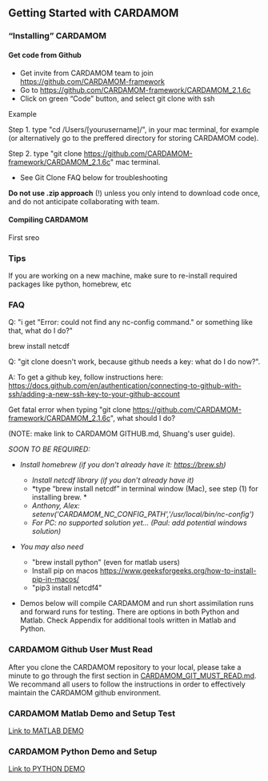 ## Getting Started with CARDAMOM <a name="-getting-started"/>

### “Installing” CARDAMOM <a name="-installing--cardamom"/>

#### Get code from Github
+ Get invite from CARDAMOM team to join https://github.com/CARDAMOM-framework
+ Go to https://github.com/CARDAMOM-framework/CARDAMOM_2.1.6c
+ Click on green “Code” button, and select git clone with ssh

Example

Step 1. type "cd /Users/[yourusername]/", in your mac terminal, for example (or alternatively go to the preffered directory for storing CARDAMOM code).

Step 2. type "git clone https://github.com/CARDAMOM-framework/CARDAMOM_2.1.6c" mac terminal.
- See Git Clone FAQ below for troubleshooting

**Do not use .zip approach** (!) unless you only intend to download code once, and do not anticipate collaborating with team.


#### Compiling CARDAMOM

First sreo

### Tips

If you are working on a new machine, make sure to re-install required packages like python, homebrew, etc

 ### FAQ


Q: "i get "Error: could not find any nc-config command." or something like that, what do I do?"

 brew install netcdf

Q: "git clone doesn't work, because github needs a key: what do I do now?".

A: To get a github key, follow instructions here: https://docs.github.com/en/authentication/connecting-to-github-with-ssh/adding-a-new-ssh-key-to-your-github-account



 Get fatal error when typing "git clone https://github.com/CARDAMOM-framework/CARDAMOM_2.1.6c", what should I do?


(NOTE: make link to CARDAMOM GITHUB.md, Shuang's user guide).


*SOON TO BE REQUIRED:*
+ *Install homebrew (if you don’t already have it: https://brew.sh)*
    * *Install netcdf library (if you don’t already have it)*
    * *type “brew install netcdf” in terminal window (Mac), see step (1) for installing brew. *
    * *Anthony, Alex: setenv('CARDAMOM_NC_CONFIG_PATH','/usr/local/bin/nc-config')*
    * *For PC: no supported solution yet… (Paul: add potential windows solution)*

+ *You may also need*
  * "brew install python" (even for matlab users)
  * Install pip on macos https://www.geeksforgeeks.org/how-to-install-pip-in-macos/
  * "pip3 install netcdf4"


+ Demos below will compile CARDAMOM and run short assimilation runs and forward runs for testing. There are options in both Python and Matlab. Check Appendix for additional tools written in Matlab and Python.

### CARDAMOM Github User Must Read <a name="cardamom-git-must-read">

After you clone the CARDAMOM repository to your local, please take a minute to go through the first section in  [CARDAMOM_GIT_MUST_READ.md](https://github.com/CARDAMOM-framework/CARDAMOM_2.1.6c/blob/master/CARDAMOM_GIT_MUST_READ.md). We recommand all users to follow the instructions in order to effectively maintain the CARDAMOM github environment.

### CARDAMOM Matlab Demo and Setup Test <a name="cardamom-with-matlab"/>

[Link to MATLAB DEMO](MATLAB_DEMO.md)

### CARDAMOM Python Demo and Setup <a name="cardamom-with-python"/>

 [Link to PYTHON DEMO](PYTHON_DEMO.md)
